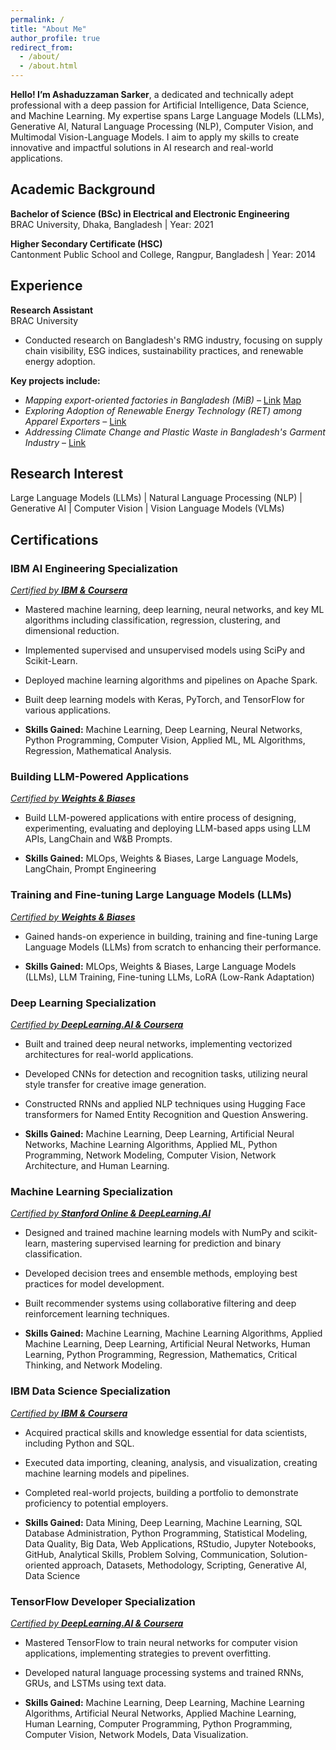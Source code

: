 ```yaml
---
permalink: /
title: "About Me"
author_profile: true
redirect_from: 
  - /about/
  - /about.html
---
```



**Hello! I’m Ashaduzzaman Sarker**,
a dedicated and technically adept professional with a deep passion for Artificial Intelligence, Data Science, and Machine Learning. My expertise spans Large Language Models (LLMs), Generative AI, Natural Language Processing (NLP), Computer Vision, and Multimodal Vision-Language Models. I aim to apply my skills to create innovative and impactful solutions in AI research and real-world applications.


## **Academic Background**
**Bachelor of Science (BSc) in Electrical and Electronic Engineering**  
BRAC University, Dhaka, Bangladesh | Year: 2021   

**Higher Secondary Certificate (HSC)**  
Cantonment Public School and College, Rangpur, Bangladesh | Year: 2014   

## **Experience**
**Research Assistant**  
BRAC University
- Conducted research on Bangladesh's RMG industry, focusing on supply chain visibility, ESG indices, sustainability practices, and renewable energy adoption.  

**Key projects include:**
- _Mapping export-oriented factories in Bangladesh (MiB)_ – [Link](https://ced.bracu.ac.bd/mib-2/) [Map](https://mappedinbangladesh.org/)
- _Exploring Adoption of Renewable Energy Technology (RET) among Apparel Exporters_ – [Link](https://ced.bracu.ac.bd/ret/)
- _Addressing Climate Change and Plastic Waste in Bangladesh's Garment Industry_ – [Link](https://ced.bracu.ac.bd/accpw/)

## **Research Interest**
Large Language Models (LLMs) | Natural Language Processing (NLP) | Generative AI | Computer Vision | Vision Language Models (VLMs) 

## **Certifications**
### **IBM AI Engineering Specialization**  
*[Certified by **IBM & Coursera**](https://coursera.org/share/9a5b062434cea27c048ca901536426b9)*  
- Mastered machine learning, deep learning, neural networks, and key ML algorithms including classification, regression, clustering, and dimensional reduction.
- Implemented supervised and unsupervised models using SciPy and Scikit-Learn.
- Deployed machine learning algorithms and pipelines on Apache Spark.
- Built deep learning models with Keras, PyTorch, and TensorFlow for various applications.

- **Skills Gained:** Machine Learning, Deep Learning, Neural Networks, Python Programming, Computer Vision, Applied ML, ML Algorithms, Regression, Mathematical Analysis.


### Building LLM-Powered Applications
*[Certified by **Weights & Biases**](https://www.credential.net/b847895f-127b-4b90-8358-ab1e6ded3384#gs.gdcbxe)*
- Build LLM-powered applications with entire process of designing, experimenting, evaluating and deploying LLM-based apps using LLM APIs, LangChain and W&B Prompts.

- **Skills Gained:** MLOps, Weights & Biases, Large Language Models, LangChain, Prompt Engineering


### **Training and Fine-tuning Large Language Models (LLMs)**
*[Certified by **Weights & Biases**](https://www.credential.net/bb05fbdd-0f39-4fba-80f0-89567c2a8b56#gs.gdeoqn)*
- Gained hands-on experience in building, training and fine-tuning Large Language Models (LLMs) from scratch to enhancing their performance.

- **Skills Gained:** MLOps, Weights & Biases, Large Language Models (LLMs), LLM Training, Fine-tuning LLMs, LoRA (Low-Rank Adaptation)


### **Deep Learning Specialization**  
*[Certified by **DeepLearning.AI & Coursera**](https://www.coursera.org/account/accomplishments/specialization/JJ8ETJR5US5B)*  
- Built and trained deep neural networks, implementing vectorized architectures for real-world applications.
- Developed CNNs for detection and recognition tasks, utilizing neural style transfer for creative image generation.
- Constructed RNNs and applied NLP techniques using Hugging Face transformers for Named Entity Recognition and Question Answering.

- **Skills Gained:** Machine Learning, Deep Learning, Artificial Neural Networks, Machine Learning Algorithms, Applied ML, Python Programming, Network Modeling, Computer Vision, Network Architecture, and Human Learning.


### **Machine Learning Specialization**  
*[Certified by **Stanford Online & DeepLearning.AI**](https://www.coursera.org/account/accomplishments/specialization/2FKXQMMX6YBN)*  
- Designed and trained machine learning models with NumPy and scikit-learn, mastering supervised learning for prediction and binary classification.
- Developed decision trees and ensemble methods, employing best practices for model development.
- Built recommender systems using collaborative filtering and deep reinforcement learning techniques.

- **Skills Gained:** Machine Learning, Machine Learning Algorithms, Applied Machine Learning, Deep Learning, Artificial Neural Networks, Human Learning, Python Programming, Regression, Mathematics, Critical Thinking, and Network Modeling.


### **IBM Data Science Specialization**  
*[Certified by **IBM & Coursera**](https://www.coursera.org/account/accomplishments/specialization/4BUSHZZT4J94)*  
- Acquired practical skills and knowledge essential for data scientists, including Python and SQL.
- Executed data importing, cleaning, analysis, and visualization, creating machine learning models and pipelines.
- Completed real-world projects, building a portfolio to demonstrate proficiency to potential employers.

- **Skills Gained:** Data Mining, Deep Learning, Machine Learning, SQL Database Administration, Python Programming, Statistical Modeling, Data Quality, Big Data, Web Applications, RStudio, Jupyter Notebooks, GitHub, Analytical Skills, Problem Solving, Communication, Solution-oriented approach, Datasets, Methodology, Scripting, Generative AI, Data Science


### **TensorFlow Developer Specialization**  
*[Certified by **DeepLearning.AI & Coursera**](https://www.coursera.org/account/accomplishments/specialization/Z38CC8ZRVUBH)*  
- Mastered TensorFlow to train neural networks for computer vision applications, implementing strategies to prevent overfitting.
- Developed natural language processing systems and trained RNNs, GRUs, and LSTMs using text data.

- **Skills Gained:** Machine Learning, Deep Learning, Machine Learning Algorithms, Artificial Neural Networks, Applied Machine Learning, Human Learning, Computer Programming, Python Programming, Computer Vision, Network Models, Data Visualization.

